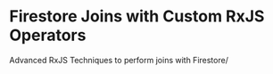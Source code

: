 # Firestore Joins with Custom RxJS Operators

Advanced RxJS Techniques to perform joins with Firestore/
